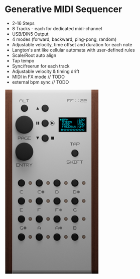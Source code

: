 # Generative MIDI Sequencer
- 2-16 Steps
- 8 Tracks - each for dedicated midi-channel
- USB/DIN5 Output
- 4 modes (forward, backward, ping-pong, random)
- Adjustable velocity, time offset and duration for each note
- Langton's ant like cellular automata with user-defined rules
- Scale/Root auto align
- Tap tempo
- Sync/freerun for each track
- Adjustable velocity & timing drift
- MIDI in FX mode   // TODO
- external bpm sync // TODO

<a href="./hardware/front.png"><img width=300 src="./hardware/front.png"/></a>